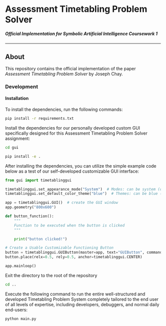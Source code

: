 # Assessment Timetabling Problem Solver

##### Official Implementation for Symbolic Artificial Intelligence Coursework 1

---

## About

This repository contains the official implementation of the paper _Assessment Timetabling Problem Solver_ by Joseph Chay.

### Development

#### Installation

To install the dependencies, run the following commands:

```bash
pip install -r requirements.txt
```

Install the dependencies for our personally developed custom GUI specifically designed
for this Assessment Timetabling Problem Solver assignment:

```bash
cd gui
```

```bash
pip install -e .
```

After installing the dependencies, you can utilize the simple example code below as a test of our
self-developed customizable GUI interface:

```python
from gui import timetablinggui

timetablinggui.set_appearance_mode("System")  # Modes: can be system (default), light, dark
timetablinggui.set_default_color_theme("blue")  # Themes: can be blue (default), dark-blue, green, yellow, orange.

app = timetablinggui.GUI()  # create the GUI window
app.geometry("800x600")

def button_function():
    """
    Function to be executed when the button is clicked
    """

    print("button clicked!")

# Create a Usable Customizable Functioning Button
button = timetablinggui.GUIButton(master=app, text="GUIButton", command=button_function)
button.place(relx=0.5, rely=0.5, anchor=timetablinggui.CENTER)

app.mainloop()
```

Exit the directory to the root of the repository

```bash
cd ..
```

Execute the following command to run the entire well-structured and developed Timetabling Problem System
completely tailored to the end user of all levels of expertise,
including developers, debuggers, and normal daily end-users:

```bash
python main.py
```
